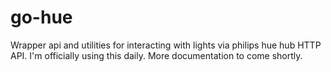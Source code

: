 go-hue
======
Wrapper api and utilities for interacting with lights via philips hue hub HTTP API. I'm officially using this daily. More documentation to come shortly.